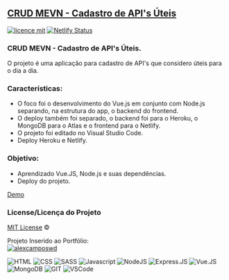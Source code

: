 ## <a href="https://registerapi.netlify.app/">CRUD MEVN - Cadastro de API's Úteis</a>
[![licence mit](https://img.shields.io/badge/licence-MIT-blue.svg)](https://github.com/alexcamposwd/site-vue/blob/main/LICENSE) 
[![Netlify Status](https://api.netlify.com/api/v1/badges/e67da570-a68f-4241-bd8d-3a1c51bab4eb/deploy-status)](https://app.netlify.com/sites/registerapi/deploys)

### CRUD MEVN - Cadastro de API's Úteis.

O projeto é uma aplicação para cadastro de API's que considero úteis para o dia a dia.<br />

### Características:

- O foco foi o desenvolvimento do Vue.js em conjunto com Node.js separando, na estrutura do app, o backend do frontend.
- O deploy também foi separado, o backend foi para o Heroku, o MongoDB para o Atlas e o frontend para o Netlify.
- O projeto foi editado no Visual Studio Code.
- Deploy Heroku e Netlify.

### Objetivo:

- Aprendizado Vue.JS, Node.js e suas dependências.
- Deploy do projeto.

[Demo](https://registerapi.netlify.app/)

### License/Licença do Projeto
[MIT License](./LICENSE) ©

Projeto Inserido ao Portfólio:<br/>
[![alexcamposwd]( https://img.shields.io/badge/-alexcamposwd-blue )](https://alexcamposwd.netlify.app/)

![HTML]( https://img.shields.io/badge/HTML5-E34F26?style=for-the-badge&logo=html5&logoColor=white )
![CSS](https://img.shields.io/badge/CSS3-1572B6?style=for-the-badge&logo=css3&logoColor=white )
![SASS]( https://img.shields.io/badge/Sass-CC6699?style=for-the-badge&logo=sass&logoColor=white )
![Javascript]( https://img.shields.io/badge/JavaScript-F7DF1E?style=for-the-badge&logo=javascript&logoColor=black) 
![NodeJS]( https://img.shields.io/badge/Node.js-339933?style=for-the-badge&logo=nodedotjs&logoColor=white) 
![Express.JS]( https://img.shields.io/badge/Express.js-000000?style=for-the-badge&logo=express&logoColor=white) 
![Vue.JS]( https://img.shields.io/badge/Vue.js-35495E?style=for-the-badge&logo=vuedotjs&logoColor=4FC08D) 
![MongoDB]( https://img.shields.io/badge/MongoDB-4EA94B?style=for-the-badge&logo=mongodb&logoColor=white) 
![GIT]( https://img.shields.io/badge/Git-F05032?style=for-the-badge&logo=git&logoColor=white) 
![VSCode]( https://img.shields.io/badge/Visual_Studio_Code-0078D4?style=for-the-badge&logo=visual%20studio%20code&logoColor=white) 
